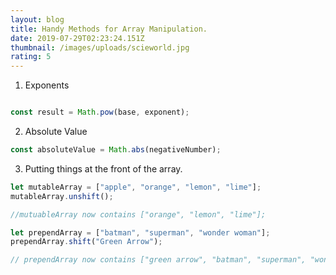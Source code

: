```yaml
---
layout: blog
title: Handy Methods for Array Manipulation.
date: 2019-07-29T02:23:24.151Z
thumbnail: /images/uploads/scieworld.jpg
rating: 5
---
```

1. Exponents
```javascript

const result = Math.pow(base, exponent);
```
2. Absolute Value

```javascript
const absoluteValue = Math.abs(negativeNumber);
```

3. Putting things at the front of the array.
```javascript
let mutableArray = ["apple", "orange", "lemon", "lime"];
mutableArray.unshift();

//mutuableArray now contains ["orange", "lemon", "lime"];

let prependArray = ["batman", "superman", "wonder woman"];
prependArray.shift("Green Arrow");

// prependArray now contains ["green arrow", "batman", "superman", "wonder woman"]
